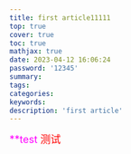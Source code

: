 ```yaml
---
title: first article11111
top: true
cover: true
toc: true
mathjax: true
date: 2023-04-12 16:06:24
password: '12345'
summary:
tags:
categories:
keywords:
description: 'first article'
---
```

<font color=magenta size=4>**test<font color=red size=4> 测试</font></font>